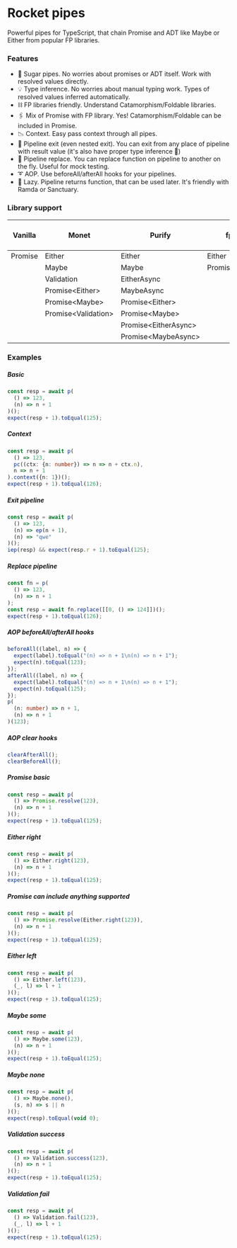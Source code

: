 # Rocket pipes

Powerful pipes for TypeScript, that chain Promise and ADT like Maybe or Either from popular FP libraries.

### Features

- 🍬 Sugar pipes. No worries about promises or ADT itself. Work with resolved values directly.
- 💡 Type inference. No worries about manual typing work. Types of resolved values inferred automatically.
- ⛓️ FP libraries friendly. Understand Catamorphism/Foldable libraries.
- 🖇️ Mix of Promise with FP library. Yes! Catamorphism/Foldable can be included in Promise.
- 📉 Context. Easy pass context through all pipes.
- 🚪 Pipeline exit (even nested exit). You can exit from any place of pipeline with result value (it's also have proper type inference 🤘)
- 🏹 Pipeline replace. You can replace function on pipeline to another on the fly. Useful for mock testing.
- ➰ AOP. Use beforeAll/afterAll hooks for your pipelines.
- 🦥 Lazy. Pipeline returns function, that can be used later. It's friendly with Ramda or Sanctuary.

### Library support

| Vanilla | Monet                 | Purify                 | fp-ts             | RxJS / IxJS |
|---------|-----------------------|------------------------|-------------------|-------------|
| Promise | Either                | Either                 | Either            | pipe        |
|         | Maybe                 | Maybe                  | Promise\<Either\> |             |
|         | Validation            | EitherAsync            |                   |             |
|         | Promise\<Either\>     | MaybeAsync             |                   |             |
|         | Promise\<Maybe\>      | Promise\<Either\>      |                   |             |
|         | Promise\<Validation\> | Promise\<Maybe\>       |                   |             |
|         |                       | Promise\<EitherAsync\> |                   |             |
|         |                       | Promise\<MaybeAsync\>  |                   |             |

### Examples

##### Basic

```ts
const resp = await p(
  () => 123,
  (n) => n + 1
)();
expect(resp + 1).toEqual(125);
```

##### Context

```ts
const resp = await p(
  () => 123,
  pc((ctx: {n: number}) => n => n + ctx.n),
  n => n + 1
).context({n: 1})();
expect(resp + 1).toEqual(126);
```

##### Exit pipeline

```ts
const resp = await p(
  () => 123,
  (n) => ep(n + 1),
  (n) => "qwe"
)();
iep(resp) && expect(resp.r + 1).toEqual(125);
```

##### Replace pipeline

```ts
const fn = p(
  () => 123,
  (n) => n + 1
);
const resp = await fn.replace([[0, () => 124]])();
expect(resp + 1).toEqual(126);
```

##### AOP beforeAll/afterAll hooks

```ts
beforeAll((label, n) => {
  expect(label).toEqual("(n) => n + 1\n(n) => n + 1");
  expect(n).toEqual(123);
});
afterAll((label, n) => {
  expect(label).toEqual("(n) => n + 1\n(n) => n + 1");
  expect(n).toEqual(125);
});
p(
  (n: number) => n + 1,
  (n) => n + 1
)(123);
```

##### AOP clear hooks

```ts
clearAfterAll();
clearBeforeAll();
```

##### Promise basic

```ts
const resp = await p(
  () => Promise.resolve(123),
  (n) => n + 1
)();
expect(resp + 1).toEqual(125);
```

##### Either right

```ts
const resp = await p(
  () => Either.right(123),
  (n) => n + 1
)();
expect(resp + 1).toEqual(125);
```

##### Promise can include anything supported

```ts
const resp = await p(
  () => Promise.resolve(Either.right(123)),
  (n) => n + 1
)();
expect(resp + 1).toEqual(125);
```

##### Either left

```ts
const resp = await p(
  () => Either.left(123),
  (_, l) => l + 1
)();
expect(resp + 1).toEqual(125);
```

##### Maybe some

```ts
const resp = await p(
  () => Maybe.some(123),
  (n) => n + 1
)();
expect(resp + 1).toEqual(125);
```

##### Maybe none

```ts
const resp = await p(
  () => Maybe.none(),
  (s, n) => s || n
)();
expect(resp).toEqual(void 0);
```

##### Validation success

```ts
const resp = await p(
  () => Validation.success(123),
  (n) => n + 1
)();
expect(resp + 1).toEqual(125);
```

##### Validation fail

```ts
const resp = await p(
  () => Validation.fail(123),
  (_, l) => l + 1
)();
expect(resp + 1).toEqual(125);
```

